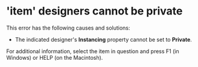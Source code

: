 
# 'item' designers cannot be private

This error has the following causes and solutions:



- The indicated designer's  **Instancing** property cannot be set to **Private**.
    

For additional information, select the item in question and press F1 (in Windows) or HELP (on the Macintosh).
